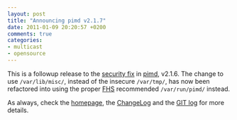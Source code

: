 ```yaml
---
layout: post
title: "Announcing pimd v2.1.7"
date: 2011-01-09 20:20:57 +0200
comments: true
categories: 
- multicast
- opensource
---
```


This is a followup release to the [security fix][CVE] in [pimd][1],
v2.1.6.  The change to use `/var/lib/misc/`, instead of the insecure
`/var/tmp/`, has now been refactored into using the proper [FHS][FHS]
recommended `/var/run/pimd/` instead.

As always, check the [homepage][1], the [ChangeLog][2] and the
[GIT log][3] for more details.

[1]: /pimd.html
[2]: https://github.com/troglobit/pimd/blob/master/ChangeLog
[3]: https://github.com/troglobit/pimd/commits/2.1.7
[CVE]: https://security-tracker.debian.org/tracker/CVE-2011-0007
[FHS]: http://www.pathname.com/fhs/pub/fhs-2.3.html#VARRUNRUNTIMEVARIABLEDATA
